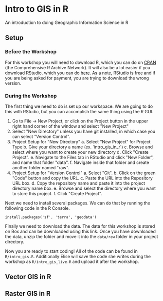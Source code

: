 # Intro to GIS in R
An introduction to doing Geographic Information Science in R

## Setup

### Before the Workshop

For this workshop you will need to download R, which you can do on [CRAN][cran]
(the Comprehensive R Archive Network). It will also be a lot easier if you
download RStudio, which you can do [here][posit]. As a note, RStudio is free and
if you are being asked for payment, you are trying to download the wrong
version.

[cran]: https://cran.r-project.org/
[posit]: https://posit.co/download/rstudio-desktop/

### During the Workshop

The first thing we need to do is set up our workspace. We are going to do this
with RStudio, but you can accomplish the same thing using the R GUI. 

  1. Go to File -> New Project, or click on the Project button in the upper right
  hand corner of the window and select "New Project"
  2. Select "New Directory" unless you have git installed, in which case you can
  select "Version Control".
  3. Project Setup for "New Directory"
      a. Select "New Project" for Project Type
      b. Give your directory a name (ex. 'intro_gis_in_r')
      c. Browse and select where you want to create your new directory
      d. Click "Create Project".
      e. Navigate to the Files tab in RStudio and click "New Folder", and name
    that folder "data".
      f. Navigate inside that folder and create another folder named "raw".
  4. Project Setup for "Version Control"
      a. Select "Git".
      b. Click on the green "Code" button and copy the URL.
      c. Paste the URL into the Repository URL box.
      d. Copy the repository name and paste it into the project directory name
      box.
      e. Browse and select the directory where you want to store this project.
      f. Click "Create Project".

Next we need to install several packages. We can do that by running the
following code in the R Console.

```
install.packages('sf', 'terra', 'geodata')
```

Finally we need to download the data. The data for this workshop is stored on
Box and can be downloaded using this link. Once you have downloaded the data,
unzip the folder and move it into the `data/raw` folder in your project
directory.

Now you are ready to start coding! All of the code can be found in
`R/intro_gis.R`. Additionally Elise will save the code she writes during the
workshop as `R/intro_gis_live.R` and upload it after the workshop.

## Vector GIS in R

## Raster GIS in R
